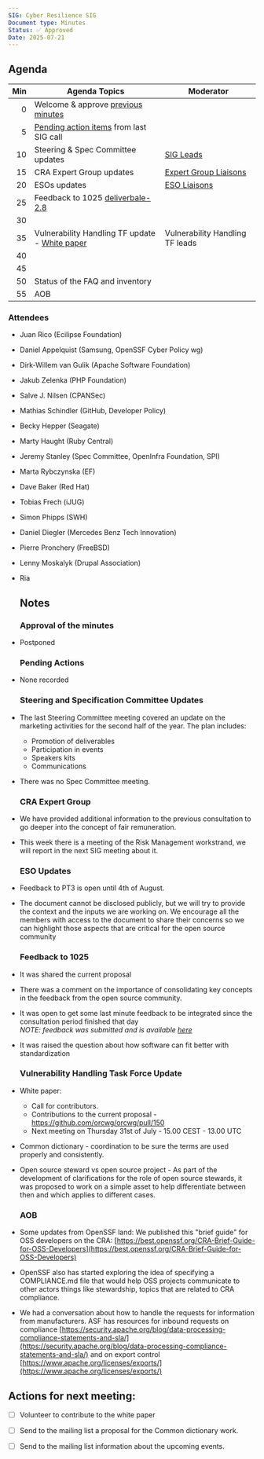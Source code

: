 ```yaml
---
SIG: Cyber Resilience SIG
Document type: Minutes
Status: ✅ Approved
Date: 2025-07-21
---
```


##  Agenda


| Min | Agenda Topics | Moderator |
| --: | ----- | --- |
|   0 | Welcome & approve [previous minutes](#) |  |
|   5 | [Pending action items](#pending-action-items) from last SIG call |  |
|  10 | Steering & Spec Committee updates | [SIG Leads][] |
|  15 | CRA Expert Group updates | [Expert Group Liaisons][] |
|  20 | ESOs updates | [ESO Liaisons][] |
|  25 | Feedback to 1025 [deliverbale-2.8][deliverable-2-8]|  |
|  30 | | |
|  35 | Vulnerability Handling TF update - [White paper](https://github.com/orcwg/orcwg/pull/150)  | Vulnerability Handling TF leads |
|  40 | | |
|  45 | | |
|  50 | Status of the FAQ and inventory| |
|  55 | AOB | |

### Attendees
- Juan Rico (Ecilipse Foundation)  
- Daniel Appelquist (Samsung, OpenSSF Cyber Policy wg)  
- Dirk-Willem van Gulik (Apache Software Foundation)  
- Jakub Zelenka (PHP Foundation)  
- Salve J. Nilsen (CPANSec)  
- Mathias Schindler (GitHub, Developer Policy)  
- Becky Hepper (Seagate)  
- Marty Haught (Ruby Central)  
- Jeremy Stanley (Spec Committee, OpenInfra Foundation, SPI)  
- Marta Rybczynska (EF)  
- Dave Baker (Red Hat)  
- Tobias Frech (iJUG)  
- Simon Phipps (SWH)  
- Daniel Diegler (Mercedes Benz Tech Innovation)  
- Pierre Pronchery (FreeBSD)  
- Lenny Moskalyk (Drupal Association)  
- Ria


  ## Notes

  ### Approval of the minutes

- Postponed

  ### Pending Actions

- None recorded

  ### Steering and Specification Committee Updates

- The last Steering Committee meeting covered an update on the marketing activities for the second half of the year. The plan includes:  
  - Promotion of deliverables  
  - Participation in events  
  - Speakers kits  
  - Communications  
- There was no Spec Committee meeting.

  ### CRA Expert Group

- We have provided additional information to the previous consultation to go deeper into the concept of fair remuneration.   
- This week there is a meeting of the Risk Management workstrand, we will report in the next SIG meeting about it.

  ### ESO Updates

- Feedback to PT3 is open until 4th of August.  
- The document cannot be disclosed publicly, but we will try to provide the context and the inputs we are working on. We encourage all the members with access to the document to share their concerns so we can highlight those aspects that are critical for the open source community

  ### Feedback to 1025

- It was shared the current proposal  
- There was a comment on the importance of consolidating key concepts in the feedback from the open source community.  
- It was open to get some last minute feedback to be integrated since the consultation period finished that day  
  *NOTE: feedback was submitted and is available [here](https://ec.europa.eu/info/law/better-regulation/have-your-say/initiatives/14511-Standardisation-Regulation-revision/F3581883_en)*  
- It was raised the question about how software can fit better with standardization


  ### Vulnerability Handling Task Force Update

- White paper:  
  - Call for contributors.  
  - Contributions to the current proposal - https://github.com/orcwg/orcwg/pull/150
  - Next meeting on Thursday 31st of July \- 15.00 CEST \- 13.00 UTC  
- Common dictionary \- coordination to be sure the terms are used properly and consistently.  
- Open source steward vs open source project \- As part of the development of clarifications for the role of open source stewards, it was proposed to work on a simple asset to help differentiate between then and which applies to different cases.

  ### AOB

-  Some updates from OpenSSF land: We published this "brief guide" for OSS developers on the CRA: [https://best.openssf.org/CRA-Brief-Guide-for-OSS-Developers](https://best.openssf.org/CRA-Brief-Guide-for-OSS-Developers)  
- OpenSSF also has started exploring the idea of specifying a COMPLIANCE.md file that would help OSS projects communicate to other actors things like stewardship, topics that are related to CRA compliance.   
- We had a conversation about how to handle the requests for information from manufacturers.  ASF has resources for inbound requests on compliance [https://security.apache.org/blog/data-processing-compliance-statements-and-sla/](https://security.apache.org/blog/data-processing-compliance-statements-and-sla/) and on export control [https://www.apache.org/licenses/exports/](https://www.apache.org/licenses/exports/) 

## Actions for next meeting:

- [ ] Volunteer to contribute to the white paper  
- [ ] Send to the mailing list a proposal for the Common dictionary work.  
- [ ] Send to the mailing list information about the upcoming events.



[SIG Leads]: https://github.com/orcwg/orcwg/tree/main/cyber-resilience-sig#leads
[ESO Liaisons]: https://github.com/orcwg/orcwg/tree/main/cyber-resilience-sig#cen-cenelec-wg-9
[Expert Group Liaisons]: https://github.com/orcwg/orcwg/tree/main/cyber-resilience-sig#cra-expert-group
[deliverable-2-8]:https://github.com/orcwg/orcwg/blob/main/cyber-resilience-sig/coordination/european-commission/deliverable-2-8.md

  
